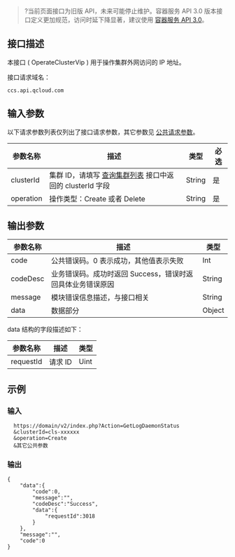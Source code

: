 >?当前页面接口为旧版 API，未来可能停止维护。容器服务 API 3.0 版本接口定义更加规范，访问时延下降显著，建议使用 [容器服务 API 3.0](https://cloud.tencent.com/document/api/457/31853)。
>
## 接口描述
本接口 ( OperateClusterVip ) 用于操作集群外网访问的 IP 地址。

接口请求域名：
```
ccs.api.qcloud.com
```


## 输入参数
以下请求参数列表仅列出了接口请求参数，其它参数见 [公共请求参数](/doc/api/457/9463)。


| 参数名称   | 描述                               | 类型     | 必选 |
|-----------|-----------------------------------|----------|------|
|clusterId|集群 ID，请填写 [查询集群列表](/doc/api/457/9448) 接口中返回的 clusterId 字段|String|是|
|operation|操作类型：Create 或者 Delete|String|是|

## 输出参数

| 参数名称 | 描述 |类型 |
|---------|---------|---------|
| code |公共错误码。0 表示成功，其他值表示失败| Int |
| codeDesc | 业务错误码。成功时返回 Success，错误时返回具体业务错误原因|String |
| message | 模块错误信息描述，与接口相关|String |
| data | 数据部分| Object|

data 结构的字段描述如下：

| 参数名称 | 描述 |类型 |
|---------|---------|---------|
|requestId| 请求 ID|Uint|


## 示例
### 输入
```
  https://domain/v2/index.php?Action=GetLogDaemonStatus
  &clusterId=cls-xxxxxx
  &operation=Create
  &其它公共参数
```

### 输出
```
{
    "data":{
        "code":0,
        "message":"",
        "codeDesc":"Success",
        "data":{
            "requestId":3018
        }
    },
    "message":"",
    "code":0
}
```

